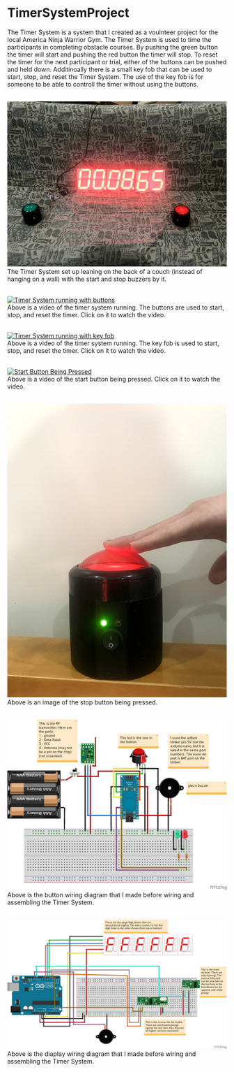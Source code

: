 # TimerSystemProject

The Timer System is a system that I created as a voulnteer project for the local America Ninja Warrior Gym. The Timer System is used to time the participants in completing obstacle courses. By pushing the green button the timer will start and pushing the red button the timer will stop. To reset the timer for the next participant or trial, either of the buttons can be pushed and held down. Additinoally there is a small key fob that can be used to start, stop, and reset the Timer System. The use of the key fob is for someone to be able to controll the timer without using the buttons. <br /> <br />

![Timer System with the start and stop button](https://github.com/zgreenberg02/TimerSystemProject/blob/master/Images/TimerSystem.jpg?raw=true)
The Timer System set up leaning on the back of a couch (instead of hanging on a wall) with the start and stop buzzers by it. <br /> <br />

[![Timer System running with buttons](http://img.youtube.com/vi/ExlcoNli3zw/0.jpg)](http://www.youtube.com/watch?v=ExlcoNli3zw) <br /> 
Above is a video of the timer system running. The buttons are used to start, stop, and reset the timer. Click on it to watch the video. <br /> <br /> 

[![Timer System running with key fob](http://img.youtube.com/vi/jaDrv7_3Kfk/0.jpg)](http://www.youtube.com/watch?v=jaDrv7_3Kfk) <br /> 
Above is a video of the timer system running. The key fob is used to start, stop, and reset the timer. Click on it to watch the video. <br /> <br />

[![Start Button Being Pressed](http://img.youtube.com/vi/QVdmZLONK-U/0.jpg)](http://www.youtube.com/watch?v=QVdmZLONK-U) <br /> 
Above is a video of the start button being pressed. Click on it to watch the video. <br /> <br /> 

![Stop Button Pressed](https://github.com/zgreenberg02/TimerSystemProject/blob/master/Images/stopButtonPressed.jpg)
Above is an image of the stop button being pressed. <br /> <br />

![Button wiring](https://github.com/zgreenberg02/TimerSystemProject/blob/master/Images/button.png)
Above is the button wiring diagram that I made before wiring and assembling the Timer System. <br /> <br /> 

![Button wiring](https://github.com/zgreenberg02/TimerSystemProject/blob/master/Images/display.png)
Above is the diaplay wiring diagram that I made before wiring and assembling the Timer System. <br /> <br /> 
